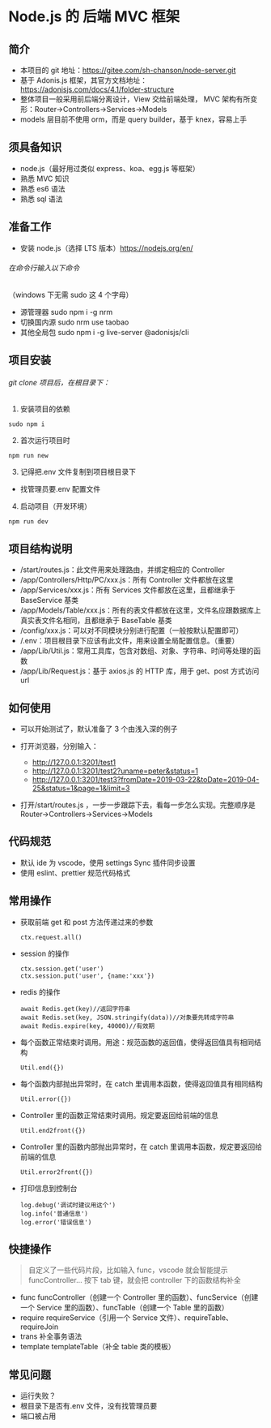 # Node.js 的 后端 MVC 框架

## 简介

- 本项目的 git 地址：https://gitee.com/sh-chanson/node-server.git
- 基于 Adonis.js 框架，其官方文档地址：https://adonisjs.com/docs/4.1/folder-structure
- 整体项目一般采用前后端分离设计，View 交给前端处理， MVC 架构有所变形：Router->Controllers->Services->Models
- models 层目前不使用 orm，而是 query builder，基于 knex，容易上手

## 须具备知识

- node.js（最好用过类似 express、koa、egg.js 等框架）
- 熟悉 MVC 知识
- 熟悉 es6 语法
- 熟悉 sql 语法

## 准备工作

- 安装 node.js（选择 LTS 版本）https://nodejs.org/en/

###### 在命令行输入以下命令

（windows 下无需 sudo 这 4 个字母）

- 源管理器
  sudo npm i -g nrm
- 切换国内源
  sudo nrm use taobao
- 其他全局包
  sudo npm i -g live-server @adonisjs/cli

## 项目安装

###### git clone 项目后，在根目录下：

1. 安装项目的依赖

```
sudo npm i
```

2. 首次运行项目时

```
npm run new
```

3. 记得把.env 文件复制到项目根目录下

- 找管理员要.env 配置文件

4. 启动项目（开发环境）

```
npm run dev
```

## 项目结构说明

- /start/routes.js：此文件用来处理路由，并绑定相应的 Controller
- /app/Controllers/Http/PC/xxx.js：所有 Controller 文件都放在这里
- /app/Services/xxx.js：所有 Services 文件都放在这里，且都继承于 BaseService 基类
- /app/Models/Table/xxx.js：所有的表文件都放在这里，文件名应跟数据库上真实表文件名相同，且都继承于 BaseTable 基类
- /config/xxx.js：可以对不同模块分别进行配置（一般按默认配置即可）
- /.env：项目根目录下应该有此文件，用来设置全局配置信息。（重要）
- /app/Lib/Util.js：常用工具库，包含对数组、对象、字符串、时间等处理的函数
- /app/Lib/Request.js：基于 axios.js 的 HTTP 库，用于 get、post 方式访问 url

## 如何使用

- 可以开始测试了，默认准备了 3 个由浅入深的例子
- 打开浏览器，分别输入：

  - http://127.0.0.1:3201/test1
  - http://127.0.0.1:3201/test2?uname=peter&status=1
  - http://127.0.0.1:3201/test3?fromDate=2019-03-22&toDate=2019-04-25&status=1&page=1&limit=3

- 打开/start/routes.js ，一步一步跟踪下去，看每一步怎么实现。完整顺序是 Router->Controllers->Services->Models

## 代码规范

- 默认 ide 为 vscode，使用 settings Sync 插件同步设置
- 使用 eslint、prettier 规范代码格式

## 常用操作

- 获取前端 get 和 post 方法传递过来的参数

  ```
  ctx.request.all()
  ```

- session 的操作
  ```
  ctx.session.get('user')
  ctx.session.put('user', {name:'xxx'})
  ```
- redis 的操作

  ```
  await Redis.get(key)//返回字符串
  await Redis.set(key, JSON.stringify(data))//对象要先转成字符串
  await Redis.expire(key, 40000)//有效期
  ```

- 每个函数正常结束时调用。用途：规范函数的返回值，使得返回值具有相同结构

  ```
  Util.end({})
  ```

- 每个函数内部抛出异常时，在 catch 里调用本函数，使得返回值具有相同结构
  ```
  Util.error({})
  ```
- Controller 里的函数正常结束时调用。规定要返回给前端的信息
  ```
  Util.end2front({})
  ```
- Controller 里的函数内部抛出异常时，在 catch 里调用本函数，规定要返回给前端的信息
  ```
  Util.error2front({})
  ```
- 打印信息到控制台

  ```
  log.debug('调试时建议用这个')
  log.info('普通信息')
  log.error('错误信息')
  ```

## 快捷操作

> 自定义了一些代码片段，比如输入 func，vscode 就会智能提示 funcController... 按下 tab 键，就会把 controller 下的函数结构补全

- func
  funcController（创建一个 Controller 里的函数）、funcService（创建一个 Service 里的函数）、funcTable（创建一个 Table 里的函数）
- require
  requireService（引用一个 Service 文件）、requireTable、requireJoin
- trans
  补全事务语法
- template
  templateTable（补全 table 类的模板）

## 常见问题

- 运行失败？
- 根目录下是否有.env 文件，没有找管理员要
- 端口被占用
